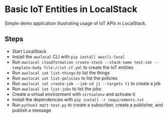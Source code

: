 # Basic IoT Entities in LocalStack

Simple demo application illustrating usage of IoT APIs in LocalStack.

## Steps

- Start LocalStack
- Install the `awslocal` CLI with `pip install awscli-local`
- Run `awslocal cloudformation create-stack --stack-name test-iot --template-body file://iot.cf.yml` to create the IoT entities
- Run `awslocal iot list-things` to list the things
- Run `awslocal iot list-policies` to list the policies
- Run `awslocal iot create-job --job-id j1 --targets t1` to create a job
- Run `awslocal iot list-jobs` to list the jobs
- Create a virtual environment with `virtualenv` and activate it
- Install the dependencies with `pip install -r requirements.txt`
- Run `python3 mqtt-test.py` to create a subscriber, create a publisher, and publish a message
